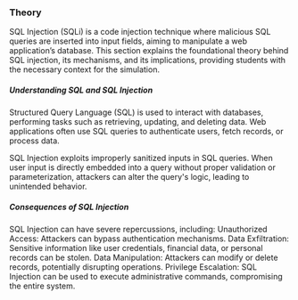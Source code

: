 ###  Theory

SQL Injection (SQLi) is a code injection technique where malicious SQL queries are inserted into input fields, aiming to manipulate a web application’s database. This section explains the foundational theory behind SQL injection, its mechanisms, and its implications, providing students with the necessary context for the simulation.

#####  Understanding SQL and SQL Injection
Structured Query Language (SQL) is used to interact with databases, performing tasks such as retrieving, updating, and deleting data. Web applications often use SQL queries to authenticate users, fetch records, or process data.

SQL Injection exploits improperly sanitized inputs in SQL queries. When user input is directly embedded into a query without proper validation or parameterization, attackers can alter the query's logic, leading to unintended behavior. 

#####  Consequences of SQL Injection
SQL Injection can have severe repercussions, including:
Unauthorized Access: Attackers can bypass authentication mechanisms.
Data Exfiltration: Sensitive information like user credentials, financial data, or personal records can be stolen.
Data Manipulation: Attackers can modify or delete records, potentially disrupting operations.
Privilege Escalation: SQL Injection can be used to execute administrative commands, compromising the entire system.
